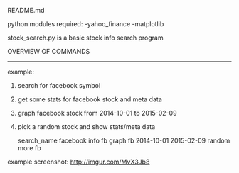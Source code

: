 README.md

python modules required: 
		-yahoo_finance
		-matplotlib

stock_search.py is a basic stock info search program


OVERVIEW OF COMMANDS
___________
example: 
1. search for facebook symbol
2. get some stats for facebook stock and meta data
3. graph facebook stock from 2014-10-01 to 2015-02-09
4. pick a random stock and show stats/meta data

    
    search_name facebook 
    info fb
    graph fb 2014-10-01 2015-02-09
    random
    more fb



example screenshot: http://imgur.com/MvX3Jb8